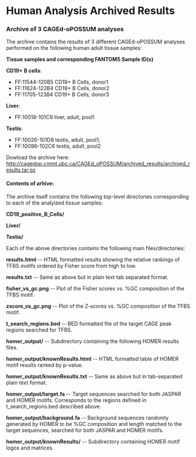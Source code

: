 Human Analysis Archived Results
===============================
  
### Archive of 3 CAGEd-oPOSSUM analyses

The archive contains the results of 3 different CAGEd-oPOSSUM analyses performed on the following human adult tissue samples:

__Tissue samples and corresponding FANTOM5 Sample ID(s)__
  
__CD19+ B cells__:
   * FF:11544-120B5  CD19+ B Cells, donor1
   * FF:11624-122B4  CD19+ B Cells, donor2
   * FF:11705-123B4  CD19+ B Cells, donor3

__Liver__:
   * FF:10018-101C9  liver, adult, pool1

__Testis__:
   * FF:10026-101D8  testis, adult, pool1;
   * FF:10096-102C6  testis, adult, pool2

Dowload the archive here: http://cagedop.cmmt.ubc.ca/CAGEd_oPOSSUM/archived_results/archived_results.tar.gz



#### Contents of arhive:

The archive itself contains the following top-level directories corresponding to each of the analyized tissue samples:

__CD19_positive_B_Cells/__

__Liver/__

__Testis/__


Each of the above directories contains the following main files/directories:

__results.html__ -- HTML formatted results showing the relative rankings of TFBS motifs ordered by Fisher score from high to low.

__results.txt__ -- Same as above but in plain text tab separated format.

__fisher_vs_gc.png__ -- Plot of the Fisher scores vs. %GC composition of the TFBS motif.

__zscore_vs_gc.png__ -- Plot of the Z-scores vs. %GC composition of the TFBS motif.

__t_search_regions.bed__ -- BED formatted file of the target CAGE peak regions searched for TFBS.

__homer_output/__ -- Subdirectory containing the following HOMER results files.


__homer_output/knownResults.html__ -- HTML formatted table of HOMER motif results ranked by p-value.

__homer_output/knownResults.txt__ -- Same as above but in tab-separated plain text format.


__homer_output/target.fa__ -- Target sequences searched for both JASPAR and HOMER motifs. Corresponds to the regions defined in t_search_regions.bed described above.

__homer_output/background.fa__ -- Background sequences randomly generated by HOMER to be %GC composition and length matched to the target sequences, searched for both JASPAR and HOMER motifs.

__homer_output/knownResults/__ -- Subdirectory containing HOMER motif logos and matrices.
